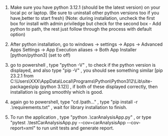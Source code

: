 1) Make sure you have python 3.12.1 (should be the latest version) on your local pc or laptop. (Be sure to uninstall other python versions too if you have,better to start fresh)
   (Note: during installation, uncheck the first box for install with admin priviledge but check for the second box - Add python to path, the rest just follow through the process with default option)

2) After python installation, go to windows -> settings -> Apps -> Advanced Apps Settings -> App Execution aliases -> Both App Installer [python/python3] (set to off) 

3) go to powershell , type "python -V" , to check if the python version is displayed, and also type "pip -V" , you should see something similar [pip 23.2.1 from C:\Users\XXX\AppData\Local\Programs\Python\Python312\Lib\site-packages\pip (python 3.12)] , if both of these displayed correctly, then installation is going smoothly which is good.

4) again go to powershell, type "cd /path..."  , type "pip install -r .\requirements.txt" , wait for library installation to finish.

5) To run the application , type "python .\carAnalysisApp.py"  , or type "pytest .\testCarAnalysisApp.py --cov=carAnalysisApp --cov-report=xml" to run unit tests and generate report.
